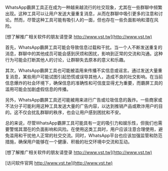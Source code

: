 WhatsApp霸屏工具正在成为一种越来越流行的社交现象，尤其在一些群聊中频繁出现。这种工具可以让用户发送大量重复消息，从而在群聊中吸引更多的注意和讨论。然而，尽管这种工具可能有吸引人的一面，但也存在一些负面影响和潜在风险。

[想了解推广相关软件的朋友请登录 http://www.vst.tw](http://www.vst.tw)

首先，WhatsApp霸屏工具可能会导致信息过载和干扰。当一个人不断发送重复的消息，群聊中的其他成员可能会感到厌烦和困扰，影响到正常的交流和沟通。这种行为可能会打断其他人的讨论，让群聊失去原本的意义和乐趣。

其次，WhatsApp霸屏工具也可能被滥用来传播不实信息或谣言。通过发送大量重复消息，某些用户可能试图引起恐慌或误导其他人，造成不良的社交影响。在当前信息爆炸的社会环境下，确保信息的准确性和可信度显得尤为重要，而霸屏工具的滥用可能会加剧虚假信息的传播。

另外，WhatsApp霸屏工具还可能被用来进行广告或垃圾信息的轰炸。一些商家或不法分子可能利用这种工具发送大量的广告内容，以达到推销产品或欺诈用户的目的。这不仅会扰乱群聊的秩序，也会让用户感到困扰和不安。

总的来说，尽管WhatsApp霸屏工具可能具有一定的吸引力和娱乐性，但我们也需要警惕其潜在的负面影响和风险。在使用这类工具时，用户应该注意合理使用，避免滥用和干扰他人正常的社交交流。同时，WhatsApp平台也应该加强监管和防范措施，确保用户能够在一个健康、积极的社交环境中交流和互动。

[想了解推广相关软件的朋友请登录 http://www.vst.tw](http://www.vst.tw)


[访问软件官网 http://www.vst.tw](http://www.vst.tw)
